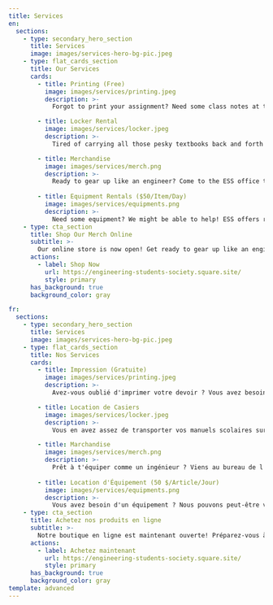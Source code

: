 ```yaml
---
title: Services
en:
  sections:
    - type: secondary_hero_section
      title: Services
      image: images/services-hero-bg-pic.jpeg
    - type: flat_cards_section
      title: Our Services
      cards:
        - title: Printing (Free)
          image: images/services/printing.jpeg
          description: >-
            Forgot to print your assignment? Need some class notes at the last minute? We’ve got you covered! Come on down to the ESS office and we’ll print up to 30 pages for you, in black and white or colour, absolutely free!

        - title: Locker Rental
          image: images/services/locker.jpeg
          description: >-
            Tired of carrying all those pesky textbooks back and forth with you to campus? We’ve got you covered! Come on down to the office and reserve a locker Today!    

        - title: Merchandise
          image: images/services/merch.png
          description: >-
            Ready to gear up like an engineer? Come to the ESS office to check out all our cool merch! From hoodies to hats and patches, we’ve got something for everyone! Merch can also be purchased through our online store.
            
        - title: Equipment Rentals ($50/Item/Day)
          image: images/services/equipments.png
          description: >-
            Need some equipment? We might be able to help! ESS offers rentals for projectors, speakers, and tables for just $50 per day! Come on down to the office for more information.
    - type: cta_section
      title: Shop Our Merch Online
      subtitle: >-
        Our online store is now open! Get ready to gear up like an engineer with our signature pretty patches, cool crewnecks, awesome accessories, and so much more!
      actions:
        - label: Shop Now
          url: https://engineering-students-society.square.site/
          style: primary
      has_background: true
      background_color: gray      

fr:
  sections:
    - type: secondary_hero_section
      title: Services
      image: images/services-hero-bg-pic.jpeg
    - type: flat_cards_section
      title: Nos Services
      cards:
        - title: Impression (Gratuite)
          image: images/services/printing.jpeg
          description: >-
            Avez-vous oublié d'imprimer votre devoir ? Vous avez besoin de notes de cours à la dernière minute ? Nous avons ce qu'il vous faut ! Passez au bureau de l'AÉG et nous imprimerons jusqu'à 30 pages pour vous, en noir et blanc ou en couleur, absolument gratuitement !

        - title: Location de Casiers
          image: images/services/locker.jpeg
          description: >-
            Vous en avez assez de transporter vos manuels scolaires sur le campus ? Nous avons ce qu'il vous faut ! Venez au bureau et réservez un casier dès aujourd'hui !  

        - title: Marchandise
          image: images/services/merch.png
          description: >-
            Prêt à t'équiper comme un ingénieur ? Viens au bureau de l'AÉG pour voir tous nos produits dérivés ! Des sweats à capuche, des casquettes, des écussons, il y en a pour tous les goûts ! Les articles peuvent également être achetés dans notre boutique en ligne.
            
        - title: Location d'Équipement (50 $/Article/Jour)
          image: images/services/equipments.png
          description: >-
            Vous avez besoin d'un équipement ? Nous pouvons peut-être vous aider ! L’AÉG offre la possibilité de louer des projecteurs, des haut-parleurs et des tables pour seulement 50 $ par jour ! Passez au bureau pour plus d'informations.
    - type: cta_section
      title: Achetez nos produits en ligne
      subtitle: >-
        Notre boutique en ligne est maintenant ouverte! Préparez-vous à vous équiper comme un ingénieur avec nos jolis écussons emblématiques, nos cols ras du cou cool, nos accessoires géniaux et bien plus encore !
      actions:
        - label: Achetez maintenant
          url: https://engineering-students-society.square.site/
          style: primary
      has_background: true
      background_color: gray      
template: advanced
---
```

